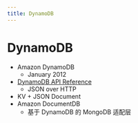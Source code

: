 ```yaml
---
title: DynamoDB
---
```


# DynamoDB

- Amazon DynamoDB
  - January 2012
- [DynamoDB API Reference](https://docs.aws.amazon.com/amazondynamodb/latest/APIReference/)
  - JSON over HTTP
- KV + JSON Document
- Amazon DocumentDB
  - 基于 DynamoDB 的 MongoDB 适配层

